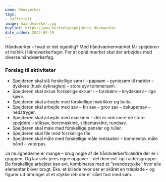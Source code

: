 ```yaml
---
name: Håndværker
tags:
- uofficielt
image: haandvaerker.jpg
buylink: https://www.herfoelgespejderne.dk/maerker
date_added: 2022-09-19
---
```

Håndværker – hvad er det egentlig?
Med håndværkermærket får spejderen et indblik i håndværkerfaget. For at opnå mærket skal der arbejdes med diverse håndværkerfag.

### Forslag til aktiviteter
- Spejderen skal slå forskellige søm i – papsøm – pyntesøm til møbler – dykkere (husk dyknaglen) – store syv
tommersøm.
- Spejderen skal skrue forskellige skruer i – torxkærv – krydskærv – lige kærv.
- Spejderen skal arbejde med forskellige møtrikker og bolte.
- Spejderen skal arbejde med sav – fin sav – grov sav – dekupørsav – nedstryger.
- Spejderen skal arbejde med maskiner – det er nok mere de store spejdere – stiksav, boremaskine, slibemaskine, rundsav.
- Spejderen skal male med forskellige pensler og ruller.
- Spejderen skal file med forskellige file.
- Spejderen skal måle med forskellige måle redskaber – tommestok måle bånd – vaterpas.

Ja mulighederne er mange – brug nogle af de håndværkerforældre der er i gruppen.
Og lav selv jeres egne opgaver – del dem evt. op i aldersgrupper.
De forskellige arbejder kan evt. kombineres med et ”svendestykke” hvor alle elementer bliver brugt.
Eks. et billede hvor der er skåret en træplade – og figurer ud omringet at et stykke reb der er slået fast med
søm.

